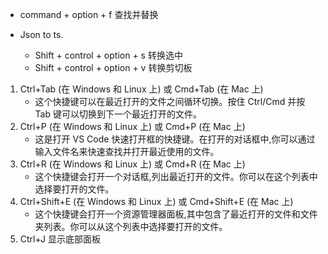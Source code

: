 - command + option + f 查找并替换

- Json to ts.    
    - Shift + control + option + s 转换选中
    - Shift + control + option + v 转换剪切板


1. Ctrl+Tab (在 Windows 和 Linux 上) 或 Cmd+Tab (在 Mac 上)
    * 这个快捷键可以在最近打开的文件之间循环切换。按住 Ctrl/Cmd 并按 Tab 键可以切换到下一个最近打开的文件。
2. Ctrl+P (在 Windows 和 Linux 上) 或 Cmd+P (在 Mac 上)
    * 这是打开 VS Code 快速打开框的快捷键。在打开的对话框中,你可以通过输入文件名来快速查找并打开最近使用的文件。
3. Ctrl+R (在 Windows 和 Linux 上) 或 Cmd+R (在 Mac 上)
    * 这个快捷键会打开一个对话框,列出最近打开的文件。你可以在这个列表中选择要打开的文件。
4. Ctrl+Shift+E (在 Windows 和 Linux 上) 或 Cmd+Shift+E (在 Mac 上)
    * 这个快捷键会打开一个资源管理器面板,其中包含了最近打开的文件和文件夹列表。你可以从这个列表中选择要打开的文件。
5. Ctrl+J 显示底部面板